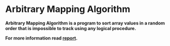 # Arbitrary Mapping Algorithm
<p><strong>Arbitrary Mapping Algorithm<strong> is a program to sort array values in a random order that is impossible to track using any logical procedure.<p>
<p>For more information read <a href = "https://github.com/JayedRafiProjects/arbritary_mapping_algorithm/blob/main/ama_report.pdf">report</a>.<p>
